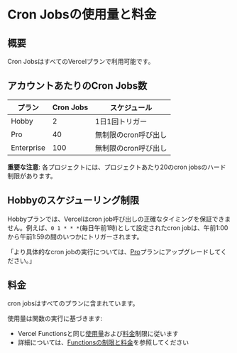 # Cron Jobsの使用量と料金

## 概要

Cron JobsはすべてのVercelプランで利用可能です。

## アカウントあたりのCron Jobs数

| プラン       | Cron Jobs | スケジュール                     |
|------------|-----------|------------------------------|
| Hobby      | 2         | 1日1回トリガー         |
| Pro        | 40        | 無制限のcron呼び出し   |
| Enterprise | 100       | 無制限のcron呼び出し   |

**重要な注意**: 各プロジェクトには、プロジェクトあたり20のcron jobsのハード制限があります。

## Hobbyのスケジューリング制限

Hobbyプランでは、Vercelはcron job呼び出しの正確なタイミングを保証できません。例えば、`0 1 * * *`(毎日午前1時)として設定されたcron jobは、午前1:00から午前1:59の間のいつかにトリガーされます。

「より具体的なcron jobの実行については、[Pro](/docs/plans/pro)プランにアップグレードしてください。」

## 料金

cron jobsはすべてのプランに含まれています。

使用量は関数の実行に基づきます:

- Vercel Functionsと同じ[使用量](/docs/limits)および[料金](/pricing)制限に従います
- 詳細については、[Functionsの制限と料金](/docs/functions/usage-and-pricing)を参照してください
